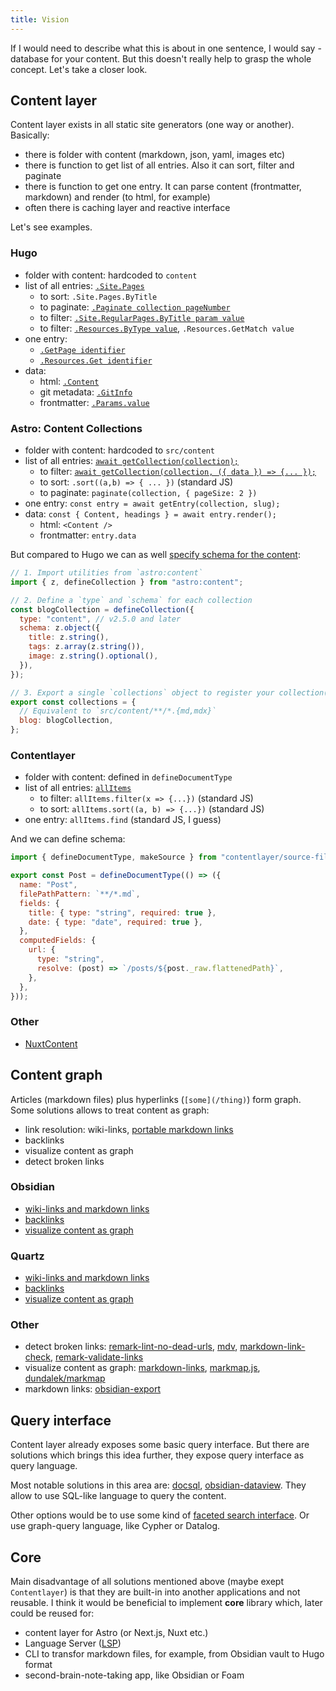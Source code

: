 ```yaml
---
title: Vision
---
```


If I would need to describe what this is about in one sentence, I would say - database for your content. But this doesn't really help to grasp the whole concept. Let's take a closer look.

## Content layer

Content layer exists in all static site generators (one way or another). Basically:

- there is folder with content (markdown, json, yaml, images etc)
- there is function to get list of all entries. Also it can sort, filter and paginate
- there is function to get one entry. It can parse content (frontmatter, markdown) and render (to html, for example)
- often there is caching layer and reactive interface

Let's see examples.

### Hugo

- folder with content: hardcoded to `content`
- list of all entries: [`.Site.Pages`](https://gohugo.io/methods/page/pages/)
  - to sort: `.Site.Pages.ByTitle`
  - to paginate: [`.Paginate collection pageNumber`](https://gohugo.io/methods/page/paginate/)
  - to filter: [`.Site.RegularPages.ByTitle param value`](https://gohugo.io/methods/page/type/)
  - to filter: [`.Resources.ByType value`](https://gohugo.io/methods/page/resources/), `.Resources.GetMatch value`
- one entry:
  - [`.GetPage identifier`](https://gohugo.io/methods/page/getpage/)
  - [`.Resources.Get identifier`](https://gohugo.io/methods/page/getpage/)
- data:
  - html: [`.Content`](https://gohugo.io/methods/page/content/)
  - git metadata: [`.GitInfo`](https://gohugo.io/methods/page/gitinfo/)
  - frontmatter: [`.Params.value`](https://gohugo.io/methods/page/params/)

### Astro: Content Collections

- folder with content: hardcoded to `src/content`
- list of all entries: [`await getCollection(collection);`](https://docs.astro.build/en/guides/content-collections/#querying-collections)
  - to filter: [`await getCollection(collection, ({ data }) => {... });`](https://docs.astro.build/en/guides/content-collections/#filtering-collection-queries)
  - to sort: `.sort((a,b) => { ... })` (standard JS)
  - to paginate: `paginate(collection, { pageSize: 2 })`
- one entry: `const entry = await getEntry(collection, slug);`
- data: `const { Content, headings } = await entry.render();`
  - html: `<Content />`
  - frontmatter: `entry.data`

But compared to Hugo we can as well [specify schema for the content](https://docs.astro.build/en/guides/content-collections/#defining-a-collection-schema):

```js
// 1. Import utilities from `astro:content`
import { z, defineCollection } from "astro:content";

// 2. Define a `type` and `schema` for each collection
const blogCollection = defineCollection({
  type: "content", // v2.5.0 and later
  schema: z.object({
    title: z.string(),
    tags: z.array(z.string()),
    image: z.string().optional(),
  }),
});

// 3. Export a single `collections` object to register your collection(s)
export const collections = {
  // Equivalent to `src/content/**/*.{md,mdx}`
  blog: blogCollection,
};
```

### Contentlayer

- folder with content: defined in `defineDocumentType`
- list of all entries: [`allItems`](https://contentlayer.dev/docs/getting-started-cddd76b7)
  - to filter: `allItems.filter(x => {...})` (standard JS)
  - to sort: `allItems.sort((a, b) => {...})` (standard JS)
- one entry: `allItems.find` (standard JS, I guess)

And we can define schema:

```js
import { defineDocumentType, makeSource } from "contentlayer/source-files";

export const Post = defineDocumentType(() => ({
  name: "Post",
  filePathPattern: `**/*.md`,
  fields: {
    title: { type: "string", required: true },
    date: { type: "date", required: true },
  },
  computedFields: {
    url: {
      type: "string",
      resolve: (post) => `/posts/${post._raw.flattenedPath}`,
    },
  },
}));
```

### Other

- [NuxtContent](https://content.nuxt.com/usage/markdown#front-matter)

## Content graph

Articles (markdown files) plus hyperlinks (`[some](/thing)`) form graph. Some solutions allows to treat content as graph:

- link resolution: wiki-links, [portable markdown links](https://stereobooster.com/posts/portable-markdown-links/)
- backlinks
- visualize content as graph
- detect broken links

### Obsidian

- [wiki-links and markdown links](https://help.obsidian.md/Linking+notes+and+files/Internal+links)
- [backlinks](https://help.obsidian.md/Plugins/Backlinks)
- [visualize content as graph](https://help.obsidian.md/Plugins/Graph+view)

### Quartz

- [wiki-links and markdown links](https://quartz.jzhao.xyz/features/wikilinks)
- [backlinks](https://quartz.jzhao.xyz/features/backlinks)
- [visualize content as graph](https://quartz.jzhao.xyz/features/graph-view)

### Other

- detect broken links: [remark-lint-no-dead-urls](https://github.com/remarkjs/remark-lint-no-dead-urls), [mdv](https://github.com/Mermade/mdv), [markdown-link-check](https://github.com/tcort/markdown-link-check), [remark-validate-links](https://github.com/remarkjs/remark-validate-links)
- visualize content as graph: [markdown-links](https://github.com/tchayen/markdown-links), [markmap.js](https://markmap.js.org/docs/packages--markmap-cli), [dundalek/markmap](https://github.com/dundalek/markmap)
- markdown links: [obsidian-export](https://github.com/zoni/obsidian-export)

## Query interface

Content layer already exposes some basic query interface. But there are solutions which brings this idea further, they expose query interface as query language.

Most notable solutions in this area are: [docsql](https://github.com/peterbe/docsql), [obsidian-dataview](https://blacksmithgu.github.io/obsidian-dataview/). They allow to use SQL-like language to query the content.

Other options would be to use some kind of [faceted search interface](https://stereobooster.com/posts/faceted-search/). Or use graph-query language, like Cypher or Datalog.

## Core

Main disadvantage of all solutions mentioned above (maybe exept `Contentlayer`) is that they are built-in into another applications and not reusable. I think it would be beneficial to implement **core** library which, later could be reused for:

- content layer for Astro (or Next.js, Nuxt etc.)
- Language Server ([LSP](https://microsoft.github.io/language-server-protocol/))
- CLI to transfor markdown files, for example, from Obsidian vault to Hugo format
- second-brain-note-taking app, like Obsidian or Foam
